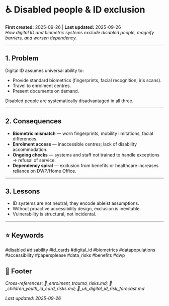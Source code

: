 # ♿ Disabled people & ID exclusion  
**First created:** 2025-09-26 | **Last updated:** 2025-09-26  
*How digital ID and biometric systems exclude disabled people, magnify barriers, and worsen dependency.*  

---

## 1. Problem  
Digital ID assumes universal ability to:  
- Provide standard biometrics (fingerprints, facial recognition, iris scans).  
- Travel to enrolment centres.  
- Present documents on demand.  

Disabled people are systematically disadvantaged in all three.  

---

## 2. Consequences  
- **Biometric mismatch** — worn fingerprints, mobility limitations, facial differences.  
- **Enrolment access** — inaccessible centres; lack of disability accommodation.  
- **Ongoing checks** — systems and staff not trained to handle exceptions → refusal of service.  
- **Dependency spiral** — exclusion from benefits or healthcare increases reliance on DWP/Home Office.  

---

## 3. Lessons  
- ID systems are not neutral; they encode ableist assumptions.  
- Without proactive accessibility design, exclusion is inevitable.  
- Vulnerability is structural, not incidental.  

---

## ⭐ Keywords  
#disabled #disability #id_cards #digital_id #biometrics #datapopulations #accessibility #papersplease #data_risks #benefits #dwp  

## 🏮 Footer  
*Cross-references: 🦔_enrolment_trauma_risks.md; 🐣_children_youth_id_card_risks.md; 🔮_uk_digital_id_risk_forecast.md*  

_Last updated: 2025-09-26_  
